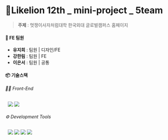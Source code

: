 # 🦁Likelion 12th _  mini-project _ 5team

> **주제** : 멋쟁이사자처럼대학 한국외대 글로벌캠퍼스 홈페이지

#### 👥 FE 팀원
- **유지희** : 팀원 | 디자인/FE
- **강한림** : 팀원 | FE
- **이은서** : 팀원 | 공통

#### 📦 기술스택
###### 👩‍💻 Front-End
&nbsp; <img src="https://img.shields.io/badge/React-61DAFB?style=flat&logo=react&logoColor=white">&nbsp;<img src="https://img.shields.io/badge/styled-components-DB7093?style=flat&logo=styled-components&logoColor=white">

###### ⚙️ Development Tools
&nbsp; <img src="https://img.shields.io/badge/GitHub-181717?style=flat&logo=github&logoColor=white">&nbsp;<img src="https://img.shields.io/badge/discord-5865F2?style=flat&logo=discord&logoColor=white">&nbsp;<img src="https://img.shields.io/badge/Notion-000?style=flat&logo=notion&logoColor=white">&nbsp;<img src="https://img.shields.io/badge/Figma-F24E1E?style=flat&logo=figma&logoColor=white">
